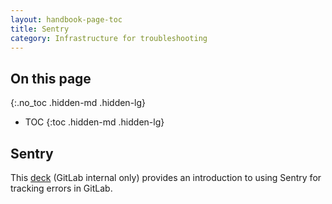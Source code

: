 ```yaml
---
layout: handbook-page-toc
title: Sentry
category: Infrastructure for troubleshooting
---
```


## On this page
{:.no_toc .hidden-md .hidden-lg}

- TOC
{:toc .hidden-md .hidden-lg}

## Sentry

This [deck](https://drive.google.com/drive/u/0/search?q=Sentry%20parent:1UT1VKASEzvCzWVX9fDLkYhDju35NxiLT) (GitLab internal only) provides an introduction to using Sentry for tracking errors in GitLab.
